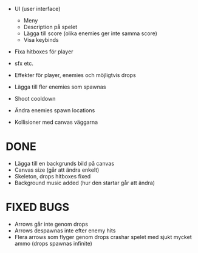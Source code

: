 * UI (user interface)
    - Meny
    - Description på spelet
    - Lägga till score (olika enemies ger inte samma score)
    - Visa keybinds

* Fixa hitboxes för player 
* sfx etc.
* Effekter för player, enemies och möjligtvis drops
* Lägga till fler enemies som spawnas
* Shoot cooldown
* Ändra enemies spawn locations
* Kollisioner med canvas väggarna

# DONE
* Lägga till en backgrunds bild på canvas
* Canvas size (går att ändra enkelt)
* Skeleton, drops hitboxes fixed
* Background music added (hur den startar går att ändra)

# FIXED BUGS
* Arrows går inte genom drops
* Arrows despawnas inte efter enemy hits
* Flera arrows som flyger genom drops crashar spelet med sjukt mycket ammo (drops spawnas infinite)